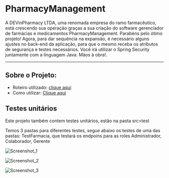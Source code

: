 <h1>PharmacyManagement</h1>
 <p>A DEVinPharmacy LTDA, uma renomada empresa do ramo farmacêutico, está crescendo sua operação graças a sua criação do software gerenciador de farmácias e medicamentos PharmacyManagement. Parabéns pelo ótimo projeto!
Agora, para dar sequência na expansão, é necessário alguns ajustes no back-end da aplicação, para que o mesmo receba os atributos de segurança e testes necessários. Você irá utilizar o Spring Security juntamente com a linguagem Java. Mãos à obra!</strong>.</p>
 <hr>
 
 <h2>Sobre o Projeto: </h2>
 
<ul>
  <li>Roteiro utilizado: <a href="https://docs.google.com/document/d/14rJs5xbHK-wWon7sqfBXweqXkoSXUW2CH96P96709Dc/edit?usp=sharing">clique aqui</a></li>
  <li>Como utilizar: <a href="https://docs.google.com/document/d/1mAMtPXbVCnKxK8azvDYka3_Rl4ZyF4EgaghPhyNMUCM/edit?usp=sharing">Clique aqui</a></li>
</ul>

<h2>Testes unitários</h2>
Este projeto também contem testes unitários, estão na pasta src>test

Temos 3 pastas para diferentes testes, segue abaixo os testes de uma das pastas: TestFarmacia, que testará os endpoins para as roles Administrador, Colaborador, Gerente


![Screenshot_1](https://user-images.githubusercontent.com/108702111/222972539-1952c7db-a6bd-4eac-8e98-7be8eab3dc0c.jpg)


![Screenshot_2](https://user-images.githubusercontent.com/108702111/222972527-d9e62bcf-fea7-4be6-9a2d-d36324ed32c7.jpg)



![Screenshot_3](https://user-images.githubusercontent.com/108702111/222972542-143435a0-2e6e-4996-9f7c-c5a93ed959b5.jpg)





